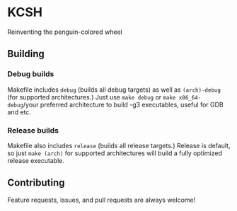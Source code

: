 # KCSH
Reinventing the penguin-colored wheel

## Building
### Debug builds
Makefile includes `debug` (builds all debug targets) as well as `(arch)-debug` (for supported architectures.) Just use `make debug` or `make x86_64-debug`/your preferred architecture to build -g3 executables, useful for GDB and etc.
### Release builds
Makefile also includes `release` (builds all release targets.) Release is default, so just `make (arch)` for supported architectures will build a fully optimized release executable.

## Contributing
Feature requests, issues, and pull requests are always welcome!
